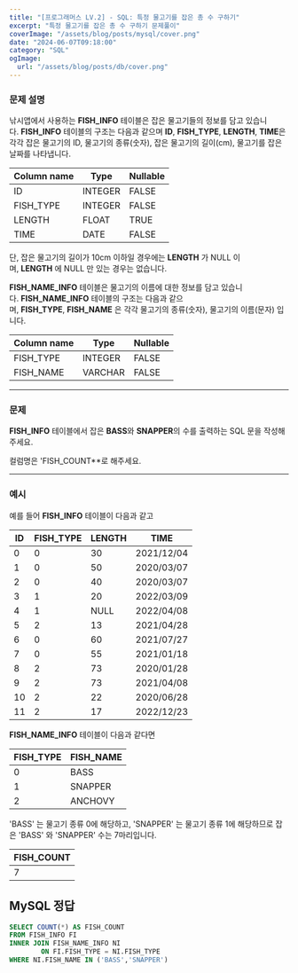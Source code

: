 ```yaml
---
title: "[프로그래머스 LV.2] - SQL: 특정 물고기를 잡은 총 수 구하기"
excerpt: "특정 물고기를 잡은 총 수 구하기 문제풀이"
coverImage: "/assets/blog/posts/mysql/cover.png"
date: "2024-06-07T09:18:00"
category: "SQL"
ogImage:
  url: "/assets/blog/posts/db/cover.png"
---
```


### 문제 설명

낚시앱에서 사용하는 **FISH_INFO** 테이블은 잡은 물고기들의 정보를 담고 있습니다. **FISH_INFO** 테이블의 구조는 다음과 같으며 **ID**, **FISH_TYPE**, **LENGTH**, **TIME**은 각각 잡은 물고기의 ID, 물고기의 종류(숫자), 잡은 물고기의 길이(cm), 물고기를 잡은 날짜를 나타냅니다.

| Column name | Type    | Nullable |
| ----------- | ------- | -------- |
| ID          | INTEGER | FALSE    |
| FISH_TYPE   | INTEGER | FALSE    |
| LENGTH      | FLOAT   | TRUE     |
| TIME        | DATE    | FALSE    |

단, 잡은 물고기의 길이가 10cm 이하일 경우에는 **LENGTH** 가 NULL 이며, **LENGTH** 에 NULL 만 있는 경우는 없습니다.

**FISH_NAME_INFO** 테이블은 물고기의 이름에 대한 정보를 담고 있습니다. **FISH_NAME_INFO** 테이블의 구조는 다음과 같으며, **FISH_TYPE**, **FISH_NAME** 은 각각 물고기의 종류(숫자), 물고기의 이름(문자) 입니다.

| Column name | Type    | Nullable |
| ----------- | ------- | -------- |
| FISH_TYPE   | INTEGER | FALSE    |
| FISH_NAME   | VARCHAR | FALSE    |

---

### 문제

**FISH_INFO** 테이블에서 잡은 **BASS**와 **SNAPPER**의 수를 출력하는 SQL 문을 작성해주세요.

컬럼명은 'FISH_COUNT\*\*로 해주세요.

---

### 예시

예를 들어 **FISH_INFO** 테이블이 다음과 같고

| ID  | FISH_TYPE | LENGTH | TIME       |
| --- | --------- | ------ | ---------- |
| 0   | 0         | 30     | 2021/12/04 |
| 1   | 0         | 50     | 2020/03/07 |
| 2   | 0         | 40     | 2020/03/07 |
| 3   | 1         | 20     | 2022/03/09 |
| 4   | 1         | NULL   | 2022/04/08 |
| 5   | 2         | 13     | 2021/04/28 |
| 6   | 0         | 60     | 2021/07/27 |
| 7   | 0         | 55     | 2021/01/18 |
| 8   | 2         | 73     | 2020/01/28 |
| 9   | 2         | 73     | 2021/04/08 |
| 10  | 2         | 22     | 2020/06/28 |
| 11  | 2         | 17     | 2022/12/23 |

**FISH_NAME_INFO** 테이블이 다음과 같다면

| FISH_TYPE | FISH_NAME |
| --------- | --------- |
| 0         | BASS      |
| 1         | SNAPPER   |
| 2         | ANCHOVY   |

'BASS' 는 물고기 종류 0에 해당하고, 'SNAPPER' 는 물고기 종류 1에 해당하므로 잡은 'BASS' 와 'SNAPPER' 수는 7마리입니다.

| FISH_COUNT |
| ---------- |
| 7          |

## MySQL 정답

```sql
SELECT COUNT(*) AS FISH_COUNT
FROM FISH_INFO FI
INNER JOIN FISH_NAME_INFO NI
        ON FI.FISH_TYPE = NI.FISH_TYPE
WHERE NI.FISH_NAME IN ('BASS','SNAPPER')
```
